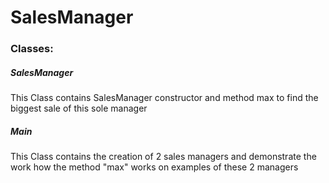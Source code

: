 # SalesManager

### Classes:
##### SalesManager
This Class contains SalesManager constructor and method max to find the biggest sale of this sole manager
##### Main 
This Class contains the creation of 2 sales managers and demonstrate the work how the method "max" works on examples of these 2 managers
